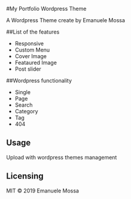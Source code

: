 #My Portfolio Wordpress Theme

A Wordpress Theme create by Emanuele Mossa



##List of the features

- Responsive
- Custom Menu
- Cover Image
- Feataured Image
- Post slider


##Wordpress functionality

- Single
- Page
- Search
- Category
- Tag
- 404

## Usage
Upload with wordpress themes management



## Licensing
MIT © 2019 Emanuele Mossa
